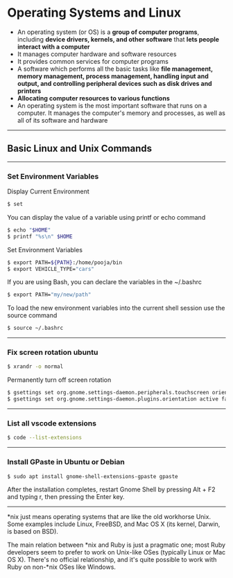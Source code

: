 # Operating Systems and Linux

* An operating system (or OS) is a **group of computer programs**, including **device drivers, kernels, and other software** that **lets people interact with a computer**
* It manages computer hardware and software resources
* It provides common services for computer programs
* A software which performs all the basic tasks like **file management, memory management, process management, handling input and output, and controlling peripheral devices such as disk drives and printers**
* **Allocating computer resources to various functions**
* An operating system is the most important software that runs on a computer. It manages the computer's memory and processes, as well as all of its software and hardware

---

## Basic Linux and Unix Commands
---

### Set Environment Variables
Display Current Environment
```bash
$ set
```

You can display the value of a variable using printf or echo command
```bash
$ echo "$HOME"
$ printf "%s\n" $HOME
```

Set Environment Variables
```bash
$ export PATH=${PATH}:/home/pooja/bin
$ export VEHICLE_TYPE="cars"
```
If you are using Bash, you can declare the variables in the ~/.bashrc
```bash
$ export PATH="my/new/path"
```

To load the new environment variables into the current shell session use the source command
```bash
$ source ~/.bashrc
```
---
### Fix screen rotation ubuntu
```bash
$ xrandr -o normal
```
Permanently turn off screen rotation
```bash
$ gsettings set org.gnome.settings-daemon.peripherals.touchscreen orientation-lock true
$ gsettings set org.gnome.settings-daemon.plugins.orientation active false
```
---
### List all vscode extensions
```bash
$ code --list-extensions
```
---
### Install GPaste in Ubuntu or Debian
```bash
$ sudo apt install gnome-shell-extensions-gpaste gpaste
```
After the installation completes, restart Gnome Shell by pressing Alt + F2 and typing r, then pressing the Enter key.

---

*nix just means operating systems that are like the old workhorse Unix. Some examples include Linux, FreeBSD, and Mac OS X (its kernel, Darwin, is based on BSD).

The main relation between *nix and Ruby is just a pragmatic one; most Ruby developers seem to prefer to work on Unix-like OSes (typically Linux or Mac OS X). There's no official relationship, and it's quite possible to work with Ruby on non-*nix OSes like Windows.